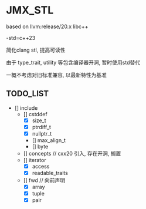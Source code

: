 # JMX_STL

based on llvm:release/20.x libc++

-std=c++23

简化clang stl, 提高可读性

由于 type_trait, utility 等包含编译器开洞, 暂时使用std替代

一概不考虑对旧标准兼容, 以最新特性为基准

## TODO_LIST

- [] include
    - [] cstddef
        - [x] size_t
        - [x] ptrdiff_t
        - [x] nullptr_t
        - [] max_align_t
        - [] byte
    - [] concepts // cxx20 引入, 存在开洞, 搁置
    - [] iterator
        - [x] access
        - [x] readable_traits
    - [] fwd  // 向前声明
        - [x] array
        - [x] tuple
        - [x] pair

